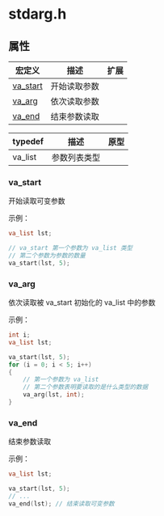 # stdarg.h

## 属性

| 宏定义 | 描述 | 扩展 |
| --- | --- | --- |
| [va_start](#vastart) | 开始读取参数 |  |
| [va_arg](#vaarg) | 依次读取参数 |  |
| [va_end](#vaend) | 结束参数读取 |  |

| typedef | 描述 | 原型 |
| --- | --- | --- |
| va_list | 参数列表类型 |  |

### va_start

开始读取可变参数

示例：

```c
va_list lst;

// va_start 第一个参数为 va_list 类型
// 第二个参数为参数的数量
va_start(lst, 5);
```

### va_arg

依次读取被 va_start 初始化的 va_list 中的参数

示例：

```c
int i;
va_list lst;

va_start(lst, 5);
for (i = 0; i < 5; i++)
{
    // 第一个参数为 va_list
    // 第二个参数表明要读取的是什么类型的数据
    va_arg(lst, int);
}
```

### va_end

结束参数读取

示例：

```c
va_list lst;

va_start(lst, 5);
// ...
va_end(lst); // 结束读取可变参数
```

